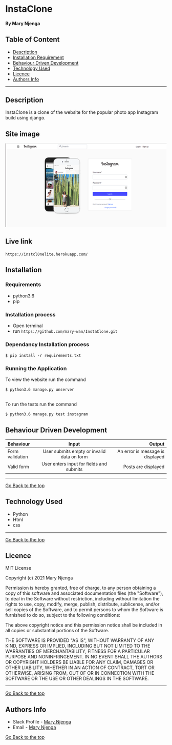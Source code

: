 # InstaClone
#### By Mary Njenga
## Table of Content
+ [Description](#description)
+ [Installation Requirement](#Installation)
+ [Behaviour Driven Development](#Behaviour-Driven-Development)
+ [Technology Used](#technology-used)
+ [Licence](#licence)
+ [Authors Info](#authors-info)

****
## Description
InstaClone is a clone of the website for the popular photo app Instagram build using django.

## Site image
![Site Image](instagram/static/photos/site1.png)

## Live link
`https://instcl0nelite.herokuapp.com/`
## Installation
### Requirements
* python3.6
* pip 

### Installation process
* Open terminal
* run `https://github.com/mary-wan/InstaClone.git`

### Dependancy Installation process
```
$ pip install -r requirements.txt

```

### Running the Application
To view the website run the command
```
$ python3.6 manage.py unserver


```
To run the tests run the command
```
$ python3.6 manage.py test instagram

```
## Behaviour Driven Development
| Behaviour | Input | Output |
| :---------------- | :---------------: | ------------------: |
|  Form validation    | User submits empty or invalid data on form | An error is message is displayed    |
|  Valid form  | User enters input for fields and submits    | Posts are displayed|

****

[Go Back to the top](#InstaClone)
## Technology Used
* Python
* Html
* css

****
[Go Back to the top](#InstaClone)
## Licence
MIT License

Copyright (c) 2021 Mary Njenga

Permission is hereby granted, free of charge, to any person obtaining a copy
of this software and associated documentation files (the "Software"), to deal
in the Software without restriction, including without limitation the rights
to use, copy, modify, merge, publish, distribute, sublicense, and/or sell
copies of the Software, and to permit persons to whom the Software is
furnished to do so, subject to the following conditions:

The above copyright notice and this permission notice shall be included in all
copies or substantial portions of the Software.

THE SOFTWARE IS PROVIDED "AS IS", WITHOUT WARRANTY OF ANY KIND, EXPRESS OR
IMPLIED, INCLUDING BUT NOT LIMITED TO THE WARRANTIES OF MERCHANTABILITY,
FITNESS FOR A PARTICULAR PURPOSE AND NONINFRINGEMENT. IN NO EVENT SHALL THE
AUTHORS OR COPYRIGHT HOLDERS BE LIABLE FOR ANY CLAIM, DAMAGES OR OTHER
LIABILITY, WHETHER IN AN ACTION OF CONTRACT, TORT OR OTHERWISE, ARISING FROM,
OUT OF OR IN CONNECTION WITH THE SOFTWARE OR THE USE OR OTHER DEALINGS IN THE
SOFTWARE.


****
[Go Back to the top](#InstaClone)
## Authors Info
* Slack Profile - [Mary Njenga](https://app.slack.com/client/T077KKCG6/GLRQR61NW/user_profile/U027VKL1WLT?cdn_fallback=1)
* Email - [Mary Njenga](mary.njenga@student.moringaschool.com)

[Go Back to the top](#InstaClone)
